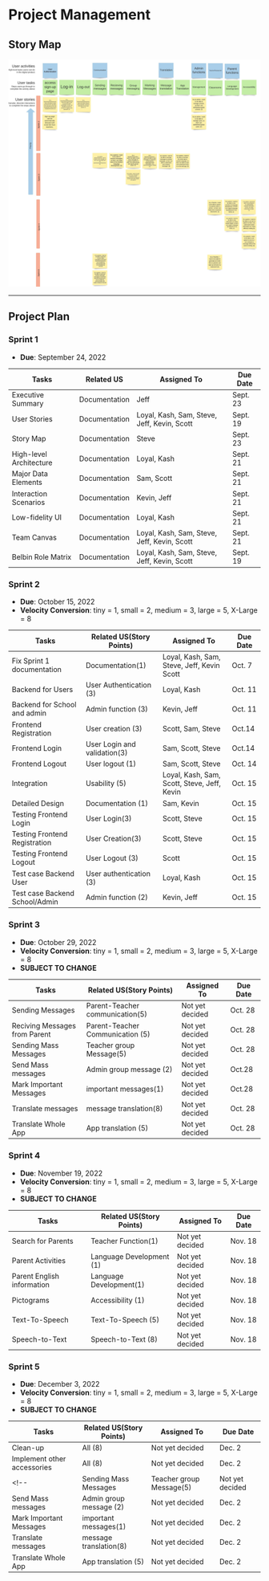 # Project Management

## Story Map

![storyMap](img/updatedStoryMap401.png)

---

## Project Plan

### Sprint 1

* **Due**: September 24, 2022

| Tasks                   | Related US    | Assigned To                                 | Due Date |
|-------------------------|---------------|---------------------------------------------|----------|
| Executive Summary       | Documentation | Jeff                                        | Sept. 23 |
| User Stories            | Documentation | Loyal, Kash, Sam, Steve, Jeff, Kevin, Scott | Sept. 19 |
| Story Map               | Documentation | Steve                                       | Sept. 23 |
| High-level Architecture | Documentation | Loyal, Kash                                 | Sept. 21 |
| Major Data Elements     | Documentation | Sam, Scott                                  | Sept. 21 |
| Interaction Scenarios   | Documentation | Kevin, Jeff                                 | Sept. 21 |
| Low-fidelity UI         | Documentation | Loyal, Kash                                 | Sept. 21 |
| Team Canvas             | Documentation | Loyal, Kash, Sam, Steve, Jeff, Kevin, Scott | Sept. 21 |
| Belbin Role Matrix      | Documentation | Loyal, Kash, Sam, Steve, Jeff, Kevin, Scott | Sept. 19 |

### Sprint 2

* **Due**: October 15, 2022
* **Velocity Conversion**: tiny = 1, small = 2, medium = 3, large = 5, X-Large = 8

| Tasks                     | Related US(Story Points)   | Assigned To                    | Due Date|
|---------------------------|-----------------|---------------------------------------------|---------|
|Fix Sprint 1 documentation | Documentation(1)  | Loyal, Kash, Sam, Steve, Jeff, Kevin Scott| Oct. 7  |
| Backend for Users   | User Authentication (3) | Loyal, Kash                         | Oct. 11 |
| Backend for School and admin| Admin function (3)| Kevin, Jeff                            | Oct. 11 |
| Frontend Registration    | User creation (3)| Scott, Sam, Steve                          | Oct.14   |
| Frontend Login            |User Login and validation(3) | Sam, Scott, Steve              | Oct.14  |
| Frontend Logout           | User logout (1) | Sam, Scott, Steve                          | Oct. 14|
| Integration               | Usability (5)   | Loyal, Kash, Sam, Scott, Steve, Jeff, Kevin|Oct. 15|
| Detailed Design           | Documentation (1)| Sam, Kevin                                   | Oct. 15|
| Testing Frontend Login     | User Login(3) | Scott, Steve                                | Oct. 15|
| Testing Frontend Registration| User Creation(3)| Scott, Steve                            | Oct. 15|
| Testing Frontend Logout    | User Logout (3)  | Scott                                    | Oct. 15|
| Test case Backend User     | User authentication (3)| Loyal, Kash                        | Oct. 15|
| Test case Backend School/Admin| Admin function (2) | Kevin, Jeff                         |Oct. 15 |   
 


### Sprint 3

* **Due**: October 29, 2022
* **Velocity Conversion**: tiny = 1, small = 2, medium = 3, large = 5, X-Large = 8
* **SUBJECT TO CHANGE**

| Tasks                     | Related US(Story Points)   | Assigned To                    | Due Date|
|---------------------------|-----------------|---------------------------------------------|---------|
| Sending Messages          | Parent-Teacher communication(5)  |  Not yet decided        | Oct. 28  |
| Reciving Messages from Parent| Parent-Teacher Communication (5) | Not yet decided        | Oct. 28 |
| Sending Mass Messages    | Teacher group Message(5)|     Not yet decided                 | Oct. 28 |
| Send Mass messages       | Admin group message (2)| Not yet decided                          | Oct.28   |
| Mark Important Messages  |important messages(1) | Not yet decided                      | Oct.28 |
| Translate messages          | message translation(8) |  Not yet decided                  | Oct. 28|
| Translate Whole App       | App translation (5)   |  Not yet decided                      |Oct. 28|

### Sprint 4

* **Due**: November 19, 2022
* **Velocity Conversion**: tiny = 1, small = 2, medium = 3, large = 5, X-Large = 8
* **SUBJECT TO CHANGE**

| Tasks                     | Related US(Story Points)   | Assigned To                    | Due Date|
|---------------------------|-----------------|---------------------------------------------|---------|
| Search for Parents          | Teacher Function(1)  |  Not yet decided                    | Nov. 18  |
| Parent Activities        | Language Development (1)      | Not yet decided                    | Nov. 18 |
| Parent English information  | Language Development(1)|     Not yet decided                 | Nov. 18 |
| Pictograms               | Accessibility (1)| Not yet decided                      | Nov. 18   |
| Text-To-Speech            |Text-To-Speech (5) | Not yet decided                         | Nov. 18|
| Speech-to-Text         | Speech-to-Text (8) |  Not yet decided                  | Nov. 18|


### Sprint 5

* **Due**: December 3, 2022
* **Velocity Conversion**: tiny = 1, small = 2, medium = 3, large = 5, X-Large = 8
* **SUBJECT TO CHANGE**

| Tasks                     | Related US(Story Points)   | Assigned To                    | Due Date|
|---------------------------|-----------------|---------------------------------------------|---------|
| Clean-up                   | All (8)         |  Not yet decided                          | Dec. 2  |
| Implement other accessories| All (8)         | Not yet decided                           | Dec. 2  |
<!-- | Sending Mass Messages    | Teacher group Message(5)|     Not yet decided                 | Dec. 2  |
| Send Mass messages       | Admin group message (2)| Not yet decided                      | Dec. 2   |
| Mark Important Messages  |important messages(1) | Not yet decided                         | Dec. 2 |
| Translate messages          | message translation(8) |  Not yet decided                  | Dec. 2 |
| Translate Whole App       | App translation (5)   |  Not yet decided                      |Dec. 2 | -->
